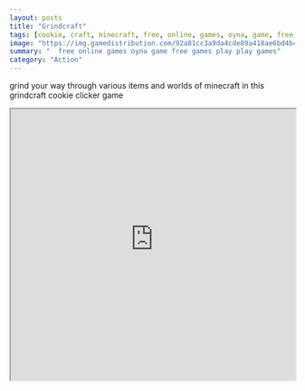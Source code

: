 ```yaml
---
layout: posts
title: "Grindcraft"
tags: [cookie, craft, minecraft, free, online, games, oyna, game, free, games, play, play, games]
image: "https://img.gamedistribution.com/92a81cc3a9da4cde89a418ae6bd4b4c4.jpg"
summary: "  free online games oyna game free games play play games"
category: "Action"
---
```


grind your way through various items and worlds of minecraft in this grindcraft cookie clicker game

<iframe width="100%" height="480px;" src="https://html5.gamedistribution.com/92a81cc3a9da4cde89a418ae6bd4b4c4/"></iframe>